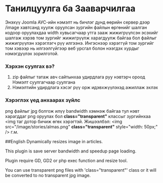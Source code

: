 # Танилцуулга ба Зааварчилгаа
Энэхүү Joomla АУС-ийн нэмэлт нь бичлэг дунд өөрийн сервер дээр /image хавтсанд хуулж оруулсан зургийн файлын өргөнийг шалган кодоор оруулахдаа width хувьсагчаар утга зааж жижигрүүлсэн эсэхийг шалгаж хэрэв том зургийг жижигрүүлж харагдуулж байгаа бол файлыг жижигрүүлэн хэрэглэгч рүү илгээнэ. Ингэснээр хэрэггүй том зургийг том хэвээр нь илгээлгүйгээр веб урсгал болон нээгдэх хурдыг нэмэгдүүлэх зорилготой.

### Хэрхэн суулгах вэ?
1. zip файлыг татаж авч сайтынхаа удирдлага руу нэвтэрч ороод Нэмэлт суулгагчаар суулгана
2. Нэмэлтийн удирдлага хэсэг рүү орж идэвхжүүлэхэд ажиллаж эхлэх 

### Хэрэглэх үед анхаарах зүйлс
png файлыг jpg болгож илүү bandwidth хэмнэж байгаа тул нэвт харагддаг png оруулах бол **class="transparent"** классыг зургийнхаа <img таг дотор бичиж өгөх хэрэгтэй. Жишээлбэл: <img src="/image/stories/almas.png" **class="transparent"** style="width: 50px;" /> г.м.


##English
Dynamically resizes image in articles. 

This plugin is save server bandwidth and speedup page loading.

Plugin require GD, GD2 or php exec function and resize tool. 

You can use transparent png files with 'class="transparent"' class or it will be converted to no transparent jpg image.
